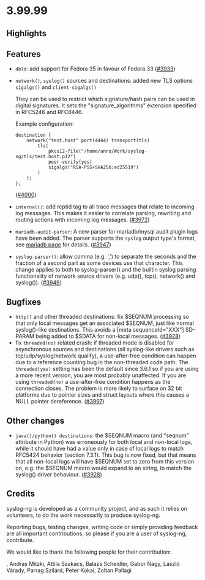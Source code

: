 3.99.99
=======

## Highlights

<Fill this block manually from the blocks below>

## Features

  * `dbld`: add support for Fedora 35 in favour of Fedora 33
    ([#3933](https://github.com/syslog-ng/syslog-ng/pull/3933))
  * `network()`, `syslog()` sources and destinations: added new TLS options `sigalgs()` and `client-sigalgs()`

    They can be used to restrict which signature/hash pairs can be used in digital signatures.
    It sets the "signature_algorithms" extension specified in RFC5246 and RFC8446.

    Example configuration:

    ```
    destination {
        network("test.host" port(4444) transport(tls)
            tls(
                pkcs12-file("/home/anno/Work/syslog-ng/tls/test.host.p12")
                peer-verify(yes)
                sigalgs("RSA-PSS+SHA256:ed25519")
            )
        );
    };
    ```
    ([#4000](https://github.com/syslog-ng/syslog-ng/pull/4000))
  * `internal()`: add rcptid tag to all trace messages that relate to incoming
    log messages.  This makes it easier to correlate parsing, rewriting and
    routing actions with incoming log messages.
    ([#3972](https://github.com/syslog-ng/syslog-ng/pull/3972))
  * `mariadb-audit-parser`: A new parser for mariadb/mysql audit plugin logs have been added. The parser supports the `syslog` output type's format, see [mariadb page](https://mariadb.com/kb/en/mariadb-audit-plugin) for details.
    ([#3947](https://github.com/syslog-ng/syslog-ng/pull/3947))
  * `syslog-parser()`: allow comma (e.g. ',') to separate the seconds and the fraction of a
    second part as some devices use that character. This change applies to both
    to syslog-parser() and the builtin syslog parsing functionality of network
    source drivers (e.g. udp(), tcp(), network() and syslog()).
    ([#3949](https://github.com/syslog-ng/syslog-ng/pull/3949))

## Bugfixes

  * `http()` and other threaded destinations: fix $SEQNUM processing so that
    only local messages get an associated $SEQNUM, just like normal
    syslog()-like destinations.  This avoids a [meta sequenceId="XXX"] SD-PARAM
    being added to $SDATA for non-local messages.
    ([#3928](https://github.com/syslog-ng/syslog-ng/pull/3928))
  * fix `threaded(no)` related crash: if threaded mode is disabled for
    asynchronous sources and destinations (all syslog-like drivers such as
    tcp/udp/syslog/network qualify), a use-after-free condition can happen due
    to a reference counting bug in the non-threaded code path.  The
    `threaded(yes)` setting has been the default since 3.6.1 so if you are using
    a more recent version, you are most probably unaffected.  If you are using
    `threaded(no)` a use-after-free condition happens as the connection closes.
    The problem is more likely to surface on 32 bit platforms due to pointer
    sizes and struct layouts where this causes a NULL pointer dereference.
    ([#3997](https://github.com/syslog-ng/syslog-ng/pull/3997))

## Other changes

  * `java()/python() destinations`: the $SEQNUM macro (and "seqnum" attribute in
    Python) was erroneously for both local and non-local logs, while it should
    have had a value only in case of local logs to match RFC5424 behavior
    (section 7.3.1).  This bug is now fixed, but that means that all non-local
    logs will have $SEQNUM set to zero from this version on, e.g.  the $SEQNUM
    macro would expand to an string, to match the syslog() driver behaviour.
    ([#3928](https://github.com/syslog-ng/syslog-ng/pull/3928))

## Credits

syslog-ng is developed as a community project, and as such it relies
on volunteers, to do the work necessarily to produce syslog-ng.

Reporting bugs, testing changes, writing code or simply providing
feedback are all important contributions, so please if you are a user
of syslog-ng, contribute.

We would like to thank the following people for their contribution:

, Andras Mitzki, Attila Szakacs, Balazs Scheidler, Gabor Nagy,
László Várady, Parrag Szilárd, Peter Kokai, Zoltan Pallagi
